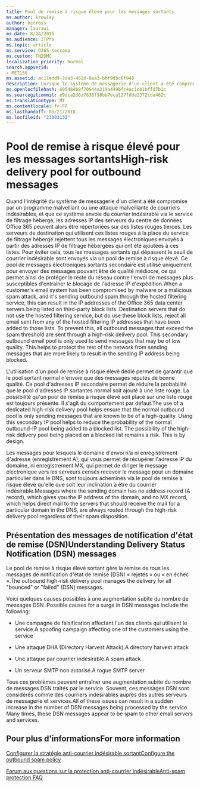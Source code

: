 ```yaml
---
title: Pool de remise à risque élevé pour les messages sortants
ms.author: krowley
author: kccross
manager: laurawi
ms.date: 8/24/2016
ms.audience: ITPro
ms.topic: article
ms.service: O365-seccomp
ms.custom: TN2DMC
localization_priority: Normal
search.appverid:
- MET150
ms.assetid: ac11edd9-2da3-462d-8ea3-bbf9dbc6f948
description: Lorsque le système de messagerie d’un client a été compromis par programme malveillant ou une attaque de courrier indésirable malveillant, et il envoie le courrier indésirable sortant via le service de filtrage hébergé, cela peut entraîner les adresses IP des serveurs de centre de données Office 365 en cours répertoriés dans le bloc de tiers listes.
ms.openlocfilehash: 69548488f70944a319a449bfc4ac1cb1bffd7b1c
ms.sourcegitcommit: e9dca2d6a7838f98bb7eca127fdda2372cda402c
ms.translationtype: MT
ms.contentlocale: fr-FR
ms.lasthandoff: 08/21/2018
ms.locfileid: "23003133"
---
```

# <a name="high-risk-delivery-pool-for-outbound-messages"></a><span data-ttu-id="403ac-103">Pool de remise à risque élevé pour les messages sortants</span><span class="sxs-lookup"><span data-stu-id="403ac-103">High-risk delivery pool for outbound messages</span></span>

<span data-ttu-id="403ac-p101">Quand l'intégrité du système de messagerie d'un client a été compromise par un programme malveillant ou une attaque malveillante de courriers indésirables, et que ce système envoie du courrier indésirable via le service de filtrage hébergé, les adresses IP des serveurs du centre de données Office 365 peuvent alors être répertoriées sur des listes rouges tierces. Les serveurs de destination qui utilisent ces listes rouges à la place du service de filtrage hébergé rejettent tous les messages électroniques envoyés à partir des adresses IP de filtrage hébergées qui ont été ajoutées à ces listes. Pour éviter cela, tous les messages sortants qui dépassent le seuil de courrier indésirable sont envoyés via un pool de remise à risque élevé. Ce pool de messages électroniques sortants secondaire est utilisé uniquement pour envoyer des messages pouvant être de qualité médiocre, ce qui permet ainsi de protéger le reste du réseau contre l'envoi de messages plus susceptibles d'entraîner le blocage de l'adresse IP d'expédition.</span><span class="sxs-lookup"><span data-stu-id="403ac-p101">When a customer's email system has been compromised by malware or a malicious spam attack, and it's sending outbound spam through the hosted filtering service, this can result in the IP addresses of the Office 365 data center servers being listed on third-party block lists. Destination servers that do not use the hosted filtering service, but do use these block lists, reject all email sent from any of the hosted filtering IP addresses that have been added to those lists. To prevent this, all outbound messages that exceed the spam threshold are sent through a high-risk delivery pool. This secondary outbound email pool is only used to send messages that may be of low quality. This helps to protect the rest of the network from sending messages that are more likely to result in the sending IP address being blocked.</span></span>
  
<span data-ttu-id="403ac-p102">L'utilisation d'un pool de remise à risque élevé dédié permet de garantir que le pool sortant normal n'envoie que des messages réputés de bonne qualité. Ce pool d'adresses IP secondaire permet de réduire la probabilité que le pool d'adresses IP sortantes normal soit ajouté à une liste rouge. La possibilité qu'un pool de remise à risque élevé soit placé sur une liste rouge est toujours présente. Il s'agit du comportement par défaut.</span><span class="sxs-lookup"><span data-stu-id="403ac-p102">The use of a dedicated high-risk delivery pool helps ensure that the normal outbound pool is only sending messages that are known to be of a high-quality. Using this secondary IP pool helps to reduce the probability of the normal outbound-IP pool being added to a blocked list. The possibility of the high-risk delivery pool being placed on a blocked list remains a risk. This is by design.</span></span>
  
<span data-ttu-id="403ac-113">Les messages pour lesquels le domaine d'envoi n'a ni enregistrement d'adresse (enregistrement A), qui vous permet de récupérer l'adresse IP du domaine, ni enregistrement MX, qui permet de diriger le message électronique vers les serveurs censés recevoir le message pour un domaine particulier dans le DNS, sont toujours acheminés via le pool de remise à risque élevé qu'elle que soit leur inclination à être du courrier indésirable.</span><span class="sxs-lookup"><span data-stu-id="403ac-113">Messages where the sending domain has no address record (A record), which gives you the IP address of the domain, and no MX record, which helps direct mail to the servers that should receive the mail for a particular domain in the DNS, are always routed through the high-risk delivery pool regardless of their spam disposition.</span></span>
  
## <a name="understanding-delivery-status-notification-dsn-messages"></a><span data-ttu-id="403ac-114">Présentation des messages de notification d'état de remise (DSN)</span><span class="sxs-lookup"><span data-stu-id="403ac-114">Understanding Delivery Status Notification (DSN) messages</span></span>

<span data-ttu-id="403ac-115">Le pool de remise à risque élevé sortant gère la remise de tous les messages de notification d'état de remise (DSN) « rejetés » ou « en échec ».</span><span class="sxs-lookup"><span data-stu-id="403ac-115">The outbound high-risk delivery pool manages the delivery for all "bounced" or "failed" (DSN) messages.</span></span>
  
<span data-ttu-id="403ac-116">Voici quelques causes possibles à une augmentation subite du nombre de messages DSN :</span><span class="sxs-lookup"><span data-stu-id="403ac-116">Possible causes for a surge in DSN messages include the following:</span></span>
  
- <span data-ttu-id="403ac-117">Une campagne de falsification affectant l'un des clients qui utilisent le service.</span><span class="sxs-lookup"><span data-stu-id="403ac-117">A spoofing campaign affecting one of the customers using the service</span></span>
    
- <span data-ttu-id="403ac-118">Une attaque DHA (Directory Harvest Attack).</span><span class="sxs-lookup"><span data-stu-id="403ac-118">A directory harvest attack</span></span>
    
- <span data-ttu-id="403ac-119">Une attaque par courrier indésirable.</span><span class="sxs-lookup"><span data-stu-id="403ac-119">A spam attack</span></span>
    
- <span data-ttu-id="403ac-120">Un serveur SMTP non autorisé.</span><span class="sxs-lookup"><span data-stu-id="403ac-120">A rogue SMTP server</span></span>
    
<span data-ttu-id="403ac-p103">Tous ces problèmes peuvent entraîner une augmentation subite du nombre de messages DSN traités par le service. Souvent, ces messages DSN sont considérés comme des courriers indésirables auprès des autres serveurs de messagerie et services.</span><span class="sxs-lookup"><span data-stu-id="403ac-p103">All of these issues can result in a sudden increase in the number of DSN messages being processed by the service. Many times, these DSN messages appear to be spam to other email servers and services.</span></span>
  
## <a name="for-more-information"></a><span data-ttu-id="403ac-123">Pour plus d'informations</span><span class="sxs-lookup"><span data-stu-id="403ac-123">For more information</span></span>

[<span data-ttu-id="403ac-124">Configurer la stratégie anti-courrier indésirable sortant</span><span class="sxs-lookup"><span data-stu-id="403ac-124">Configure the outbound spam policy</span></span>](configure-the-outbound-spam-policy.md)
  
[<span data-ttu-id="403ac-125">Forum aux questions sur la protection anti-courrier indésirable</span><span class="sxs-lookup"><span data-stu-id="403ac-125">Anti-spam protection FAQ</span></span>](anti-spam-protection-faq.md)
  

